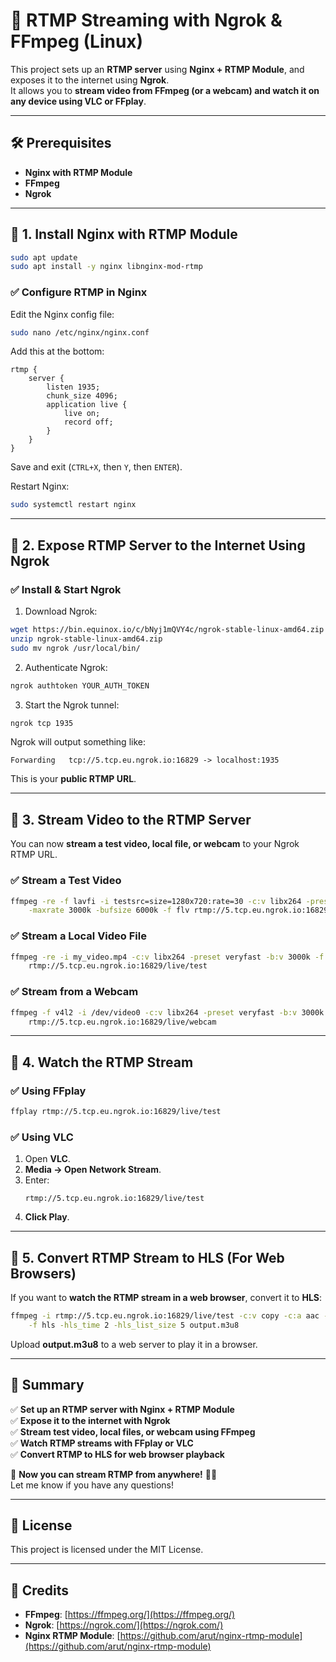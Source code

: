 
# 🚀 RTMP Streaming with Ngrok & FFmpeg (Linux)

This project sets up an **RTMP server** using **Nginx + RTMP Module**, and exposes it to the internet using **Ngrok**.  
It allows you to **stream video from FFmpeg (or a webcam) and watch it on any device using VLC or FFplay**.

---

## **🛠 Prerequisites**
- **Nginx with RTMP Module**
- **FFmpeg**
- **Ngrok**

---

## **📌 1. Install Nginx with RTMP Module**
```sh
sudo apt update
sudo apt install -y nginx libnginx-mod-rtmp
```

### ✅ **Configure RTMP in Nginx**
Edit the Nginx config file:
```sh
sudo nano /etc/nginx/nginx.conf
```
Add this at the bottom:
```nginx
rtmp {
    server {
        listen 1935;
        chunk_size 4096;
        application live {
            live on;
            record off;
        }
    }
}
```
Save and exit (`CTRL+X`, then `Y`, then `ENTER`).

Restart Nginx:
```sh
sudo systemctl restart nginx
```

---

## **📌 2. Expose RTMP Server to the Internet Using Ngrok**
### ✅ **Install & Start Ngrok**
1. Download Ngrok:
```sh
wget https://bin.equinox.io/c/bNyj1mQVY4c/ngrok-stable-linux-amd64.zip
unzip ngrok-stable-linux-amd64.zip
sudo mv ngrok /usr/local/bin/
```
2. Authenticate Ngrok:
```sh
ngrok authtoken YOUR_AUTH_TOKEN
```
3. Start the Ngrok tunnel:
```sh
ngrok tcp 1935
```
Ngrok will output something like:
```
Forwarding   tcp://5.tcp.eu.ngrok.io:16829 -> localhost:1935
```
This is your **public RTMP URL**.

---

## **📌 3. Stream Video to the RTMP Server**
You can now **stream a test video, local file, or webcam** to your Ngrok RTMP URL.

### ✅ **Stream a Test Video**
```sh
ffmpeg -re -f lavfi -i testsrc=size=1280x720:rate=30 -c:v libx264 -preset veryfast -b:v 3000k \
    -maxrate 3000k -bufsize 6000k -f flv rtmp://5.tcp.eu.ngrok.io:16829/live/test
```

### ✅ **Stream a Local Video File**
```sh
ffmpeg -re -i my_video.mp4 -c:v libx264 -preset veryfast -b:v 3000k -f flv \
    rtmp://5.tcp.eu.ngrok.io:16829/live/test
```

### ✅ **Stream from a Webcam**
```sh
ffmpeg -f v4l2 -i /dev/video0 -c:v libx264 -preset veryfast -b:v 3000k -f flv \
    rtmp://5.tcp.eu.ngrok.io:16829/live/webcam
```

---

## **📌 4. Watch the RTMP Stream**
### ✅ **Using FFplay**
```sh
ffplay rtmp://5.tcp.eu.ngrok.io:16829/live/test
```

### ✅ **Using VLC**
1. Open **VLC**.
2. **Media → Open Network Stream**.
3. Enter:
   ```
   rtmp://5.tcp.eu.ngrok.io:16829/live/test
   ```
4. **Click Play**.

---

## **📌 5. Convert RTMP Stream to HLS (For Web Browsers)**
If you want to **watch the RTMP stream in a web browser**, convert it to **HLS**:

```sh
ffmpeg -i rtmp://5.tcp.eu.ngrok.io:16829/live/test -c:v copy -c:a aac -b:a 128k \
    -f hls -hls_time 2 -hls_list_size 5 output.m3u8
```
Upload **output.m3u8** to a web server to play it in a browser.

---

## **🎯 Summary**
✅ **Set up an RTMP server with Nginx + RTMP Module**  
✅ **Expose it to the internet with Ngrok**  
✅ **Stream test video, local files, or webcam using FFmpeg**  
✅ **Watch RTMP streams with FFplay or VLC**  
✅ **Convert RTMP to HLS for web browser playback**  

🚀 **Now you can stream RTMP from anywhere!** 🎥🔥  
Let me know if you have any questions!

---

## **📜 License**
This project is licensed under the MIT License.

---

## **📢 Credits**
- **FFmpeg**: [https://ffmpeg.org/](https://ffmpeg.org/)
- **Ngrok**: [https://ngrok.com/](https://ngrok.com/)
- **Nginx RTMP Module**: [https://github.com/arut/nginx-rtmp-module](https://github.com/arut/nginx-rtmp-module)


